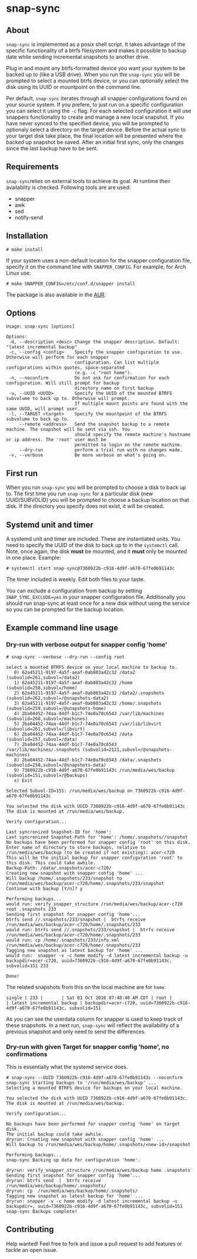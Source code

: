 # snap-sync

## About

`snap-sync` is implemented as a posix shell script.
It takes advantage of the specific functionality of a btrfs filesystem and
makes it possible to backup date while sending incremental snapshots to another
drive. 

Plug in and mount any btrfs-formatted device you want your system to be
backed up to (like a USB drive).  When you run the `snap-sync` you will be prompted
to select a mounted btrfs device, or you can optionally select the disk using
its UUID or mountpoint on the command line.

Per default, `snap-sync` iterates through all snapper configurations found on
your source system. If you prefere, to just run on a specific configuration
you can select it using the `-c` flag. For each selected configuration it will
use snappers functionaltiy to create and manage a new local snapshot.
If you have never synced to the specified device, you will be prompted to
optionaly select a directory on the target device. Before the actual sync to 
your target disk take place, the final location will be presented where the backed
up snapshot be saved.
After an initial first sync, only the changes since the last backup have to be sent.

## Requirements

`snap-sync`relies on external tools to achieve its goal.
At runtime their availablity is checked. Following tools are are used:

- snapper
- awk
- sed
- notify-send

## Installation

    # make install

If your system uses a non-default location for the snapper
configuration file, specify it on the command line with
`SNAPPER_CONFIG`. For example, for
Arch Linux use:

    # make SNAPPER_CONFIG=/etc/conf.d/snapper install

The package is also available in the
[AUR](https://aur.archlinux.org/packages/snap-sync/).

## Options

    Usage: snap-sync [options]

    Options:
     -d, --description <desc> Change the snapper description. Default: "latest incremental backup"
     -c, --config <config>    Specify the snapper configuration to use. Otherwise will perform for each snapper
                              configuration. Can list multiple configurations within quotes, space-separated
                              (e.g. -c "root home").
     -n, --noconfirm          Do not ask for confirmation for each configuration. Will still prompt for backup
                              directory name on first backup
     -u, --UUID <UUID>        Specify the UUID of the mounted BTRFS subvolume to back up to. Otherwise will prompt.
                              If multiple mount points are found with the same UUID, will prompt user.
     -l, --TARGET <target>    Specify the mountpoint of the BTRFS subvolume to back up to.
         --remote <address>   Send the snapshot backup to a remote machine. The snapshot will be sent via ssh. You
                              should specify the remote machine's hostname or ip address. The 'root' user must be
                              permitted to login on the remote machine.
         --dry-run            perform a trial run with no changes made.
     -v, --verbose            Be more verbose on what's going on.

## First run

When you run `snap-sync` you will be prompted to choose a disk to back up to.
The first time you run `snap-sync` for a particular disk (new UUID/SUBVOLID) you will be
prompted to choose a backup location on that disk. If the directory you specify
does not exist, it will be created.

## Systemd unit and timer

A systemd unit and timer are included. These are instantiated units. You need to
specify the UUID of the disk to back up to in the `systemctl` call. Note, once
again, the disk **must** be mounted, and it **must** only be mounted in one
place. Example:

    # systemctl start snap-sync@7360922b-c916-4d9f-a670-67fe0b91143c

The timer included is weekly. Edit both files to your taste.

You can exclude a configuration from backup by setting `SNAP_SYNC_EXCLUDE=yes`
in your snapper configuration file. Additionally you should run snap-sync at
least once for a new disk without using the service so you can be prompted for
the backup location.

## Example command line usage

### Dry-run with verbose output for snapper config 'home'

    # snap-sync --verbose --dry-run --config root

    select a mounted BTRFS device on your local machine to backup to.
       0) 62a45211-9197-4a5f-aeaf-0ab803a42c32 /data2 (subvolid=261,subvol=/data2)
       1) 62a45211-9197-4a5f-aeaf-0ab803a42c32 /home (subvolid=258,subvol=/home)
       2) 62a45211-9197-4a5f-aeaf-0ab803a42c32 /data2/.snapshots (subvolid=262,subvol=/@snapshots-data2)
       3) 62a45211-9197-4a5f-aeaf-0ab803a42c32 /home/.snapshots (subvolid=259,subvol=/@snapshots-home)
       4) 2ba04452-74aa-44df-b1c7-74e0a70c6543 /var/lib/machines (subvolid=260,subvol=/machines)
       5) 2ba04452-74aa-44df-b1c7-74e0a70c6543 /var/lib/libvirt (subvolid=261,subvol=/libvirt)
       6) 2ba04452-74aa-44df-b1c7-74e0a70c6543 /data (subvolid=257,subvol=/data)
       7) 2ba04452-74aa-44df-b1c7-74e0a70c6543 /var/lib/machines/.snapshots (subvolid=2121,subvol=/@snapshots-machines)
       8) 2ba04452-74aa-44df-b1c7-74e0a70c6543 /data/.snapshots (subvolid=258,subvol=/@snapshots-data)
       9) 7360922b-c916-4d9f-a670-67fe0b91143c /run/media/wes/backup (subvolid=151,subvol=/@backups)
       x) Exit

    Selected Subvol-ID=151: /run/media/wes/backup on 7360922b-c916-4d9f-a670-67fe0b91143c

    You selected the disk with UUID 7360922b-c916-4d9f-a670-67fe0b91143c
    The disk is mounted at /run/media/wes/backup.

    Verify configuration...

    Last syncronized Snapshot-ID for 'home':
    Last syncronized Snapshot-Path for 'home': /home/.snapshots//snapshot
    No backups have been performed for snapper config 'root' on this disk.
    Enter name of directory to store backups, relative to /run/media/wes/backup (to be created if not existing): acer-c720
	This will be the initial backup for snapper configuration 'root' to this disk. This could take awhile.
	Backup-Path: /data/.snapshots/acer-c720/
	Creating new snapshot with snapper config 'home' ...
	Will backup /home/.snapshots/233/snapshot to /run/media/wes/backup/acer-c720/home/.snapshots/233/snapshot
	Continue with backup [Y/n]? y

	Performing backups...
	would run: verify_snapper_structure /run/media/wes/backup/acer-c720 root .snapshots 233
    Sending first snapshot for snapper config 'home'...
    btrfs send //.snapshots/233/snapshot |  btrfs receive /run/media/wes/backup/acer-c720/home/.snapshots/233
    would run: btrfs send //.snapshots/233/snapshot |  btrfs receive /run/media/wes/backup/acer-c720/home/.snapshots/233
    would run: cp /home/.snapshots/233/info.xml /run/media/wes/backup/acer-c720/home/.snapshots/233
	Tagging new snapshot as latest backup for 'home' ...
    would run:  snapper -v -c home modify -d latest incremental backup -u backupdir=acer-c720, uuid=7360922b-c916-4d9f-a670-67fe0b91143c, subvolid=151 233

    Done!

The related snapshots from this on the local machine are for `home`:

    single | 233 |       | Sat 01 Oct 2016 07:48:40 AM CDT | root |          | latest incremental backup | backupdir=acer-c720, uuid=7360922b-c916-4d9f-a670-67fe0b91143c, subvolid=151

As you can see the userdata column for snapper is used to keep track of these
snapshots. In a next run, `snap-sync` will reflect the availability of a previous
snapshot and only need to send the differences.

### Dry-run with given Target for snapper config 'home', no confirmations

This is essentially what the systemd service does.

    # snap-sync --UUID 7360922b-c916-4d9f-a670-67fe0b91143c --noconfirm
    snap-sync Starting backups to '/run/media/wes/backup' ...
    Selecting a mounted BTRFS device for backups on your local machine.

    You selected the disk with UUID 7360922b-c916-4d9f-a670-67fe0b91143c.
    The disk is mounted at /run/media/wes/backup.

    Verify configuration...

    No backups have been performed for snapper config 'home' on target disk.
    The initial backup could take awhile.
    dryrun: Creating new snapshot with snapper config 'home' ...
    Will backup to /run/media/wes/backup/home/.snapshots/<new-id>/snapshot

    Performing backups...
    snap-sync Backing up data for configuration 'home'.

    dryrun: verify_snapper_structure /run/media/wes/backup home .snapshots
    Sending first snapshot for snapper config 'home'...
    dryrun: btrfs send  |  btrfs receive /run/media/wes/backup/home/.snapshots/
    dryrun: cp  /run/media/wes/backup/home/.snapshots/
    Tagging new snapshot as latest backup for 'home' ...
    dryrun: snapper -v -c home modify -d latest incremental backup -u backupdir=, uuid=7360922b-c916-4d9f-a670-67fe0b91143c, subvolid=151
    snap-sync Backups complete!

## Contributing

Help wanted! Feel free to fork and issue a pull request to add features or
tackle an open issue.
